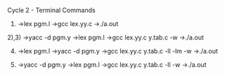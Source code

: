 Cycle 2 - Terminal Commands

1) ->lex pgm.l
   ->gcc lex.yy.c
   ->./a.out
   
2),3)
   ->yacc -d pgm.y
   ->lex pgm.l
   ->gcc lex.yy.c y.tab.c -w
   ->./a.out
   
4) ->lex pgm.l
   ->yacc -d pgm.y
   ->gcc lex.yy.c y.tab.c -ll -lm -w
   ->./a.out
   
6) ->yacc -d pgm.y
   ->lex pgm.l
   ->gcc lex.yy.c y.tab.c -ll -w
   ->./a.out
